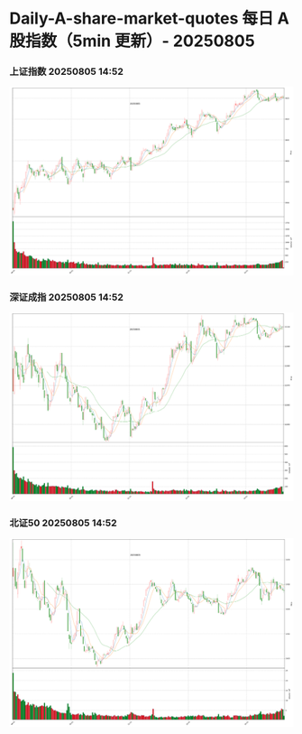 
# Daily-A-share-market-quotes 每日 A 股指数（5min 更新）- 20250805

### 上证指数 20250805 14:52
![](./fig/2025/8/20250805-sh000001.png)

### 深证成指 20250805 14:52
![](./fig/2025/8/20250805-sz399001.png)

### 北证50 20250805 14:52
![](./fig/2025/8/20250805-bj899050.png)
